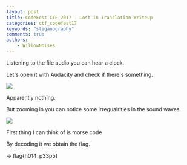 ```yaml
---
layout: post
title: CodeFest CTF 2017 - Lost in Translation Writeup
categories: ctf_codefest17
keywords: "steganography"
comments: true
authors:
    - WillowNoises
---
```


Listening to the file audio you can hear a clock.

Let's open it with Audacity and check if there's something.

<img class="medium_img" src="{{ site-url }}/assets/codefest17/kappa.png">

Apparently nothing.

But zooming in you can notice some irregualrities in the sound waves.

<img src="{{ site-url }}/assets/codefest17/kappa2.png">

First thing I can think of is morse code

By decoding it we obtain the flag.

-> flag{h014_p33p5}
